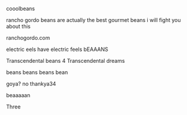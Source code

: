 cooolbeans

rancho gordo beans are actually the best gourmet beans i will fight you about this

ranchogordo.com


electric eels have electric feels
bEAAANS

Transcendental beans 
4
Transcendental dreams

beans beans beans bean

goya? no thankya34

beaaaaan


Three 
